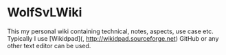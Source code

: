 # WolfSvLWiki

This my personal wiki containing technical, notes, aspects, use case etc. Typically I use [Wikidpad](, http://wikidpad.sourceforge.net) GitHub or any other text editor can be used.

